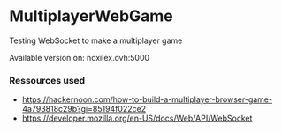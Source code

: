 # MultiplayerWebGame
Testing WebSocket to make a multiplayer game

Available version on: noxilex.ovh:5000

### Ressources used
- https://hackernoon.com/how-to-build-a-multiplayer-browser-game-4a793818c29b?gi=85194f022ce2
- https://developer.mozilla.org/en-US/docs/Web/API/WebSocket

